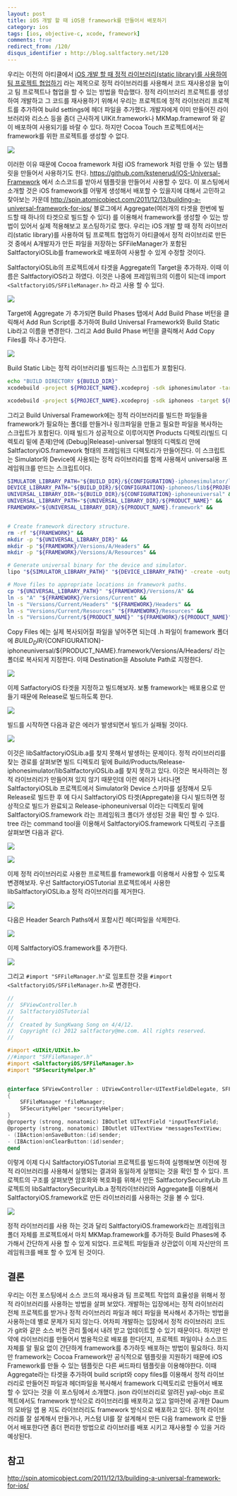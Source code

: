 ```yaml
---
layout: post
title: iOS 개발 할 때 iOS용 framework를 만들어서 배포하기
category: ios
tags: [ios, objective-c, xcode, framework]
comments: true
redirect_from: /120/
disqus_identifier : http://blog.saltfactory.net/120
---
```


우리는 이전의 아티클에서 [iOS 개발 할 때 정적 라이브러리(static library)를 사용하여 팀 프로젝트 협업하기](http://blog.saltfactory.net/119) 라는 제목으로 정적 라이브러리를 사용해서 코드 재사용성을 높이고 팀 프로젝트나 협업을 할 수 있는 방법을 학습했다. 정적 라이브러리 프로젝트를 생성하여 개발하고 그 코드를 재사용하기 위해서 우리는 프로젝트에 정적 라이브러리 프로젝트를 추가하여 build settings에 헤더 파일을 추가했다. 개발자에게 이미 만들어진 라이브러리와 리소스 등을 좀더 근사하게 UIKit.framework나 MKMap.framewrof 와 같이 배포하여 사용되기를 바랄 수 있다. 하지만 Cocoa Touch 프로젝트에서는 framework를 위한 프로젝트를 생성할 수 없다.
<!--more-->

![](https://hbn-blog-assets.s3.ap-northeast-2.amazonaws.com/26076b1f-6b77-4bd5-9521-342dcee217ff)

이러한 이유 때문에 Cocoa framework 처럼 iOS framework 처럼 만들 수 있는 템플릿을 만들어서 사용하기도 한다. https://github.com/kstenerud/iOS-Universal-Framework 에서 소스코드를 받아서 템플릿을 만들어서 사용할 수 있다. 이 포스팅에서 소개할 것은 iOS framework를 어떻게 생성해서 배포할 수 있을지에 대해서 고민하고 찾아보는 가운데 http://spin.atomicobject.com/2011/12/13/building-a-universal-framework-for-ios/ 블로그에서 Aggregate(여러개의 타겟을 한번에 빌드할 때 하나의 타겟으로 빌드할 수 있다) 를 이용해서 framework를 생성할 수 있는 방법이 있어서 실제 적용해보고 포스팅하기로 했다. 우리는  iOS 개발 할 때 정적 라이브러리(static library)를 사용하여 팀 프로젝트 협업하기 아티클에서 정적 라이브리로 만든 것 중에서 A개발자가 만든 파일을 저장하는 SFFileManager가 포함된 SaltfactoryiOSLib를 framework로 배포하여 사용할 수 있게 수정할 것이다.

SaltfactoryiOSLib의 프로젝트에서 타겟을 Aggregate의 Target을 추가하자. 이때 이름은 SaltfactoryiOS라고 하였다. 이것은 나중에 프레임워크의 이름이 되는데 import `<SaltfactoryiOS/SFFileManager.h>` 라고 사용 할 수 있다.

![](https://hbn-blog-assets.s3.ap-northeast-2.amazonaws.com/9a9b102b-eec1-4d9d-835b-78029b0dd586)

Target에 Aggregate 가 추가되면 Build Phases 탭에서 Add Build Phase 버턴을 클릭해서 Add Run Script를 추가하여 Build Universal Framework와 Build Static Lib라고 이름을 변경한다. 그리고 Add Build Phase 버턴을 클릭해서 Add Copy Files를 하나 추가한다.

![](https://hbn-blog-assets.s3.ap-northeast-2.amazonaws.com/03f55c72-c22a-46f4-8457-1e20f26dc56d)

Build Static Lib는 정적 라이브러리를 빌드하는 스크립트가 포함된다.

```bash
echo "BUILD DIRECTORY ${BUILD_DIR}"
xcodebuild -project ${PROJECT_NAME}.xcodeproj -sdk iphonesimulator -target ${PROJECT_NAME} -configuration ${CONFIGURATION} clean build CONFIGURATION_BUILD_DIR=${BUILD_DIR}/${CONFIGURATION}-iphonesimulator

xcodebuild -project ${PROJECT_NAME}.xcodeproj -sdk iphoneos -target ${PROJECT_NAME} -configuration ${CONFIGURATION} clean build CONFIGURATION_BUILD_DIR=${BUILD_DIR}/${CONFIGURATION}-iphoneos
```

그리고 Build Universal Framework에는 정적 라이브러리를 빌드한 파일들을 framework가 필요하는 폴더를 만들거나 링크파일을 만들고 필요한 파일을 복사하는 스크립트가 포함된다. 이때 빌드가 성공적으로 이루어지면 Products 디렉토리(빌드 디렉토리 밑에 존재)안에 (Debug|Release)-universal  형태의 디렉토리 안에 SaltfactoryiOS.framework 형태의 프레임워크 디렉토리가 만들어진다. 이 스크립트는 Simulator와 Device에 사용되는 정적 라이브러리를 함께 사용해서 universal용 프레임워크를 만드는 스크립트이다.

```bash
SIMULATOR_LIBRARY_PATH="${BUILD_DIR}/${CONFIGURATION}-iphonesimulator/lib${PROJECT_NAME}.a" &&
DEVICE_LIBRARY_PATH="${BUILD_DIR}/${CONFIGURATION}-iphoneos/lib${PROJECT_NAME}.a" &&
UNIVERSAL_LIBRARY_DIR="${BUILD_DIR}/${CONFIGURATION}-iphoneuniversal" &&
UNIVERSAL_LIBRARY_PATH="${UNIVERSAL_LIBRARY_DIR}/${PRODUCT_NAME}" &&
FRAMEWORK="${UNIVERSAL_LIBRARY_DIR}/${PRODUCT_NAME}.framework" &&


# Create framework directory structure.
rm -rf "${FRAMEWORK}" &&
mkdir -p "${UNIVERSAL_LIBRARY_DIR}" &&
mkdir -p "${FRAMEWORK}/Versions/A/Headers" &&
mkdir -p "${FRAMEWORK}/Versions/A/Resources" &&

# Generate universal binary for the device and simulator.
lipo "${SIMULATOR_LIBRARY_PATH}" "${DEVICE_LIBRARY_PATH}" -create -output "${UNIVERSAL_LIBRARY_PATH}" &&

# Move files to appropriate locations in framework paths.
cp "${UNIVERSAL_LIBRARY_PATH}" "${FRAMEWORK}/Versions/A" &&
ln -s "A" "${FRAMEWORK}/Versions/Current" &&
ln -s "Versions/Current/Headers" "${FRAMEWORK}/Headers" &&
ln -s "Versions/Current/Resources" "${FRAMEWORK}/Resources" &&
ln -s "Versions/Current/${PRODUCT_NAME}" "${FRAMEWORK}/${PRODUCT_NAME}"
```

Copy Files 에는 실제 복사되어질 파일을 넣어주면 되는데 .h 파일이 framework 폴더에 ${BUILD_DIR}/${CONFIGURATION}-iphoneuniversal/${PRODUCT_NAME}.framework/Versions/A/Headers/ 라는 폴더로 복사되게 지정한다. 이때 Destination을 Absolute Path로 지정한다.

![](https://hbn-blog-assets.s3.ap-northeast-2.amazonaws.com/5f3fbb4b-de91-421c-9a03-80f3509be631)

이제 SatfactoryiOS 타겟을 지정하고 빌드해보자. 보통 framework는 배포용으로 만들기 때문에 Release로 빌드하도록 한다.

![](https://hbn-blog-assets.s3.ap-northeast-2.amazonaws.com/2371b60a-6d51-4769-85e3-71ad1891b9ed)

빌드를 시작하면 다음과 같은 에러가 발생되면서 빌드가 실패될 것이다.

![](https://hbn-blog-assets.s3.ap-northeast-2.amazonaws.com/746c610d-50c2-473f-bc1a-1b02862b5890)

이것은 libSaltfactoryiOSLib.a를 찾지 못해서 발생하는 문제이다. 정적 라이브러리를 찾는 경로를 살펴보면 빌드 디렉토리 밑에 Build/Products/Release-iphonesimulator/libSaltfactoryiOSLib.a를 찾지 못하고 있다. 이것은 복사하려는 정적 라이브러리가 만들어져 있지 않기 때문인데 이런 에러가 나타나면 SaltfactoryiOSLib 프로젝트에서 Simulator와 Device 스키마를 설정해서 모두 Release로 빌드한 후 에 다시 SaltfactoryiOS 타겟(Appregate)을 다시 빌드하면 정상적으로 빌드가 완료되고 Release-iphoneuniversal 이라는 디렉토리 밑에 SaltfactoryiOS.framework 라는 프레임워크 폴더가 생성된 것을 확인 할 수 있다. tree 라는 command tool을 이용해서 SaltfactoryiOS.framework 디렉토리 구조를 살펴보면 다음과 같다.

![](https://hbn-blog-assets.s3.ap-northeast-2.amazonaws.com/591190b2-f64e-40c3-b7bb-be364170861c)

![](https://hbn-blog-assets.s3.ap-northeast-2.amazonaws.com/af78ac65-5c6d-4764-9796-74ca2d46eb35)

이제 정적 라이브러리로 사용한 프로젝트를 framework를 이용해서 사용할 수 있도록 변경해보자.
우선 SaltfactoryiOSTutorial 프로젝트에서 사용한 libSaltfactoryiOSLib.a 정적 라이브러리를 제거한다.

![](https://hbn-blog-assets.s3.ap-northeast-2.amazonaws.com/d8bdea52-54d5-43f0-b228-d17fc43859e7)

다음은 Header Search Paths에서 포함시킨 헤더파일을 삭제한다.

![](https://hbn-blog-assets.s3.ap-northeast-2.amazonaws.com/cb6e7868-8a16-4385-b0bd-a2ea0ba57e79)

이제 SaltfactoryiOS.framework를 추가한다.

![](https://hbn-blog-assets.s3.ap-northeast-2.amazonaws.com/0e4a7974-3689-4c98-a833-be916e164801)

그리고 `#import "SFFileManager.h"`로 임포트한 것을 `#import <SaltfactoryiOS/SFFileManager.h>`로 변경한다.

```objective-c
//
//  SFViewController.h
//  SaltfactoryiOSTutorial
//
//  Created by SungKwang Song on 4/4/12.
//  Copyright (c) 2012 saltfactory@me.com. All rights reserved.
//

#import <UIKit/UIKit.h>
//#import "SFFileManager.h"
#import <SaltfactoryiOS/SFFileManager.h>
#import "SFSecurityHelper.h"


@interface SFViewController : UIViewController<UITextFieldDelegate, SFFileManagerDelegate, SFSecurityHelperDelegate>
{
    SFFileManager *fileManager;
    SFSecurityHelper *securityHelper;
}
@property (strong, nonatomic) IBOutlet UITextField *inputTextField;
@property (strong, nonatomic) IBOutlet UITextView *messagesTextView;
- (IBAction)onSaveButton:(id)sender;
- (IBAction)onClearButton:(id)sender;
@end
```

이렇게 이제 다시 SaltfactoryiOSTutorial  프로젝트를 빌드하여 실행해보면 이전에 정적 라이브러리를 사용해서 실행되는 결과와 동일하게 실행되는 것을 확인 할 수 있다. 프로젝트의 구조를 살펴보면 암호화와 복호화를 위해서 만든 SaltfactorySecurityLib 프로젝트의 libSaltfactorySecurityLib.a 정적라이브러리와 Aggregate를 이용해서 SaltfactoryiOS.framework로 만든 라이브러리를 사용하는 것을 볼 수 있다.

![](https://hbn-blog-assets.s3.ap-northeast-2.amazonaws.com/ad9f57c7-e202-4cc6-a105-0a171f2ed017)

정적 라이브러리를 사용 하는 것과 달리 SaltfactoryiOS.framework라는 프레임워크 폴더 자체를 프로젝트에서 마치 MKMap.framework를 추가하듯 Build Phases에 추가해서 간단하게 사용 할 수 있게 되었다. 프로젝트 파일들과 상관없이 이제 자신만의 프레임워크를 배포 할 수 있게 된 것이다.

## 결론

우리는 이전 포스팅에서 소스 코드의 재사용과 팀 프로젝트 작업의 효율성을 위해서 정적 라이브러리를 사용하는 방법을 살펴 보았다. 개발하는 입장에서는 정적 라이브러리 전체 프로젝트를 받거나 정적 라이브러리 파일과 헤더 파일을 복사해서 추가하는 방법을 사용하는데 별로 문제가 되지 않는다. 어차피 개발하는 입장에서 정적 라이브러리 코드가 git와 같은 소스 버전 관리 툴에서 내려 받고 업데이트할 수 있기 때문이다. 하지만 만약에 라이브러리를 만들어서 범용적으로 배포를 한다던지, 프로젝트 파일이나 소스코드 자체를 알 필요 없이 간단하게 framework를 추가하듯 배포하는 방법이 필요하다. 하지만 framework는 Cocoa Framework만 공식적으로 템플릿을 지원하기 때문에 iOS Framework를 만들 수 있는 템플릿은 다른 써드파티 템플릿을 이용해야한다. 이때 Aggregate라는 타겟을 추가하여 build script와 copy files를 이용해서 정적 라이브러리로 만들어진 파일과 헤더파일을 복사해서 framework 디렉토리로 만들어서 배포 할 수 있다는 것을 이 포스팅에서 소개했다. json 라이브러리로 알려진 yajl-objc 프로젝트에서도 framework 방식으로 라이브러리를 배포하고 있고 얼마전에 공개한 Daum의 모바일 앱 용 지도 라이브러리도 framework 방식으로 배포하고 있다. 정적 라이브러리를 잘 설계해서 만들거나, 커스텀 UI를 잘 설계해서 만든 다음 framework 로 만들어서 배포한다면 좀더 편리한 방법으로 라이브러를 배포 시키고 재사용할 수 있을 거라 예상된다.

## 참고

http://spin.atomicobject.com/2011/12/13/building-a-universal-framework-for-ios/

